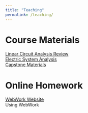 ```yaml
---
title: "Teaching"
permalink: /teaching/
---
```


Course Materials
======
[Linear Circuit Analysis Review](/teaching/CET236)  
[Electric System Analysis](/teaching/CET346)  
[Capstone Materials](/teaching/capstone)  

Online Homework
======
[WebWork Website](https://webwork.davidbroderick.com/webwork2)  
Using WebWork  
